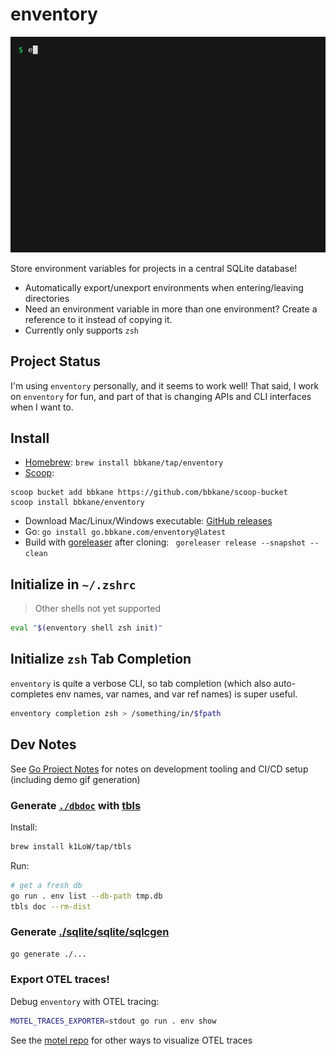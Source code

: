 # enventory

![./demo.gif](./demo.gif)

Store environment variables for projects in a central SQLite database!

- Automatically export/unexport environments when entering/leaving directories
- Need an environment variable in more than one environment? Create a reference to it instead of copying it.
- Currently only supports `zsh`

## Project Status

I'm using `enventory` personally, and it seems to work well! That said, I work
on `enventory` for fun, and part of that is changing APIs and CLI interfaces
when I want to.

## Install

- [Homebrew](https://brew.sh/): `brew install bbkane/tap/enventory`
- [Scoop](https://scoop.sh/):

```
scoop bucket add bbkane https://github.com/bbkane/scoop-bucket
scoop install bbkane/enventory
```

- Download Mac/Linux/Windows executable: [GitHub releases](https://github.com/bbkane/enventory/releases)
- Go: `go install go.bbkane.com/enventory@latest`
- Build with [goreleaser](https://goreleaser.com/) after cloning: ` goreleaser release --snapshot --clean`

## Initialize in `~/.zshrc`

> Other shells not yet supported

```bash
eval "$(enventory shell zsh init)"
```

## Initialize `zsh` Tab Completion

`enventory` is quite a verbose CLI, so tab completion (which also auto-completes env names, var names, and var ref names) is super useful.

```bash
enventory completion zsh > /something/in/$fpath
```

## Dev Notes

See [Go Project Notes](https://www.bbkane.com/blog/go-project-notes/) for notes on development tooling and CI/CD setup (including demo gif generation)

### Generate [`./dbdoc`](./dbdoc) with [tbls](https://github.com/k1LoW/tbls)

Install:

```bash
brew install k1LoW/tap/tbls
```

Run:

```bash
# get a fresh db
go run . env list --db-path tmp.db
tbls doc --rm-dist
```

### Generate [./sqlite/sqlite/sqlcgen](./sqlite/sqlite/sqlcgen)

```bash
go generate ./...
```

### Export OTEL traces!

Debug `enventory` with OTEL tracing:

```bash
MOTEL_TRACES_EXPORTER=stdout go run . env show
```

See the [motel repo](https://github.com/bbkane/motel) for other ways to visualize OTEL traces

